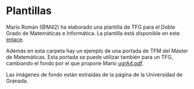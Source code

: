 # Plantillas

Mario Román (@M42) ha elaborado una plantilla de TFG para el Doble Grado de Matemáticas e Informática. La plantilla está disponible en este [enlace](https://github.com/M42/templates/tree/master/classicthesis-tex-es).

Además en esta carpeta hay un ejemplo de una portada de TFM del Máster de Matemáticas. Esta portada se puede utilizar también para un TFG, cambiando el fondo por el que propone Mario [ugrA4.pdf](https://github.com/M42/templates/blob/master/classicthesis-tex-es/ugrA4.pdf).

Las imágenes de fondo están extraídas de la página de la Universidad de Granada.